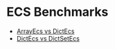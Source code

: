 # ECS Benchmarks

- [ArrayEcs vs DictEcs](build/arrayVsDictEcs.html)
- [DictEcs vs DictSetEcs](build/dictVsDictSetEcs.html)
